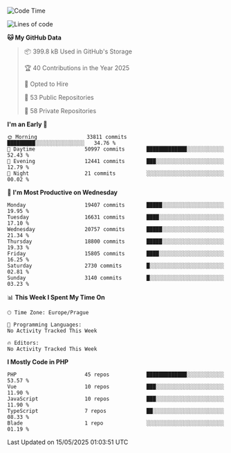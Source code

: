 <!--START_SECTION:waka-->
![Code Time](http://img.shields.io/badge/Code%20Time-1%2C584%20hrs%203%20mins-blue)

![Lines of code](https://img.shields.io/badge/From%20Hello%20World%20I%27ve%20Written-28.6%20million%20lines%20of%20code-blue)

**🐱 My GitHub Data** 

> 📦 399.8 kB Used in GitHub's Storage 
 > 
> 🏆 40 Contributions in the Year 2025
 > 
> 💼 Opted to Hire
 > 
> 📜 53 Public Repositories 
 > 
> 🔑 58 Private Repositories 
 > 
**I'm an Early 🐤** 

```text
🌞 Morning                33811 commits       █████████░░░░░░░░░░░░░░░░   34.76 % 
🌆 Daytime                50997 commits       █████████████░░░░░░░░░░░░   52.43 % 
🌃 Evening                12441 commits       ███░░░░░░░░░░░░░░░░░░░░░░   12.79 % 
🌙 Night                  21 commits          ░░░░░░░░░░░░░░░░░░░░░░░░░   00.02 % 
```
📅 **I'm Most Productive on Wednesday** 

```text
Monday                   19407 commits       █████░░░░░░░░░░░░░░░░░░░░   19.95 % 
Tuesday                  16631 commits       ████░░░░░░░░░░░░░░░░░░░░░   17.10 % 
Wednesday                20757 commits       █████░░░░░░░░░░░░░░░░░░░░   21.34 % 
Thursday                 18800 commits       █████░░░░░░░░░░░░░░░░░░░░   19.33 % 
Friday                   15805 commits       ████░░░░░░░░░░░░░░░░░░░░░   16.25 % 
Saturday                 2730 commits        █░░░░░░░░░░░░░░░░░░░░░░░░   02.81 % 
Sunday                   3140 commits        █░░░░░░░░░░░░░░░░░░░░░░░░   03.23 % 
```


📊 **This Week I Spent My Time On** 

```text
🕑︎ Time Zone: Europe/Prague

💬 Programming Languages: 
No Activity Tracked This Week

🔥 Editors: 
No Activity Tracked This Week
```

**I Mostly Code in PHP** 

```text
PHP                      45 repos            █████████████░░░░░░░░░░░░   53.57 % 
Vue                      10 repos            ███░░░░░░░░░░░░░░░░░░░░░░   11.90 % 
JavaScript               10 repos            ███░░░░░░░░░░░░░░░░░░░░░░   11.90 % 
TypeScript               7 repos             ██░░░░░░░░░░░░░░░░░░░░░░░   08.33 % 
Blade                    1 repo              ░░░░░░░░░░░░░░░░░░░░░░░░░   01.19 % 
```




 Last Updated on 15/05/2025 01:03:51 UTC
<!--END_SECTION:waka-->
<!--
**AlexKratky/AlexKratky** is a ✨ _special_ ✨ repository because its `README.md` (this file) appears on your GitHub profile.

Here are some ideas to get you started:

- 🔭 I’m currently working on ...
- 🌱 I’m currently learning ...
- 👯 I’m looking to collaborate on ...
- 🤔 I’m looking for help with ...
- 💬 Ask me about ...
- 📫 How to reach me: ...
- 😄 Pronouns: ...
- ⚡ Fun fact: ...
-->
